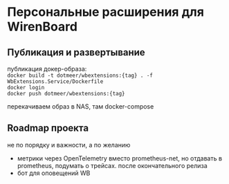 # Персональные расширения для WirenBoard

## Публикация и развертывание

публикация докер-образа:   
`docker build -t dotmeer/wbextensions:{tag} . -f WbExtensions.Service/Dockerfile`   
`docker login`   
`docker push dotmeer/wbextensions:{tag}`

перекачиваем образ в NAS, там docker-compose

## Roadmap проекта

не по порядку и важности, а по желанию

* метрики через OpenTelemetry вместо prometheus-net, но отдавать в prometheus, подумать о трейсах. после окончательного релиза
* бот для оповещений WB